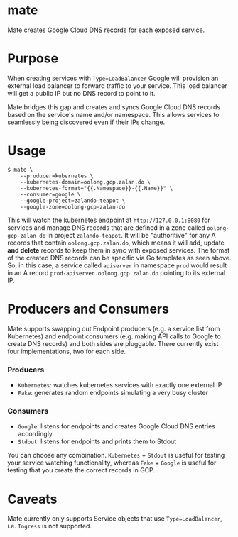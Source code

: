 # mate

Mate creates Google Cloud DNS records for each exposed service.

# Purpose

When creating services with `Type=LoadBalancer` Google will provision an external load balancer to forward traffic to your service. This load balancer will get a public IP but no DNS record to point to it.

Mate bridges this gap and creates and syncs Google Cloud DNS records based on the service's name and/or namespace. This allows services to seamlessly being discovered even if their IPs change.

# Usage

```
$ mate \
    --producer=kubernetes \
    --kubernetes-domain=oolong.gcp.zalan.do \
    --kubernetes-format="{{.Namespace}}-{{.Name}}" \
    --consumer=google \
    --google-project=zalando-teapot \
    --google-zone=oolong-gcp-zalan-do
```

This will watch the kubernetes endpoint at `http://127.0.0.1:8080` for services and manage DNS records that are defined in a zone called `oolong-gcp-zalan-do` in project `zalando-teapot`.
It will be "authoritive" for any A records that contain `oolong.gcp.zalan.do`, which means it will add, update **and delete** records to keep them in sync with exposed services.
The format of the created DNS records can be specific via Go templates as seen above.
So, in this case, a service called `apiserver` in namespace `prod` would result in an A record `prod-apiserver.oolong.gcp.zalan.do` pointing to its external IP.

# Producers and Consumers

Mate supports swapping out Endpoint producers (e.g. a service list from Kubernetes) and endpoint consumers (e.g. making API calls to Google to create DNS records) and both sides are pluggable. There currently exist four implementations, two for each side.

### Producers
* `Kubernetes`: watches kubernetes services with exactly one external IP
* `Fake`: generates random endpoints simulating a very busy cluster

### Consumers
* `Google`: listens for endpoints and creates Google Cloud DNS entries accordingly
* `Stdout`: listens for endpoints and prints them to Stdout

You can choose any combination. `Kubernetes` + `Stdout` is useful for testing your service watching functionality, whereas `Fake` + `Google` is useful for testing that you create the correct records in GCP.

# Caveats

Mate currently only supports Service objects that use `Type=LoadBalancer`, i.e. `Ingress` is not supported.
